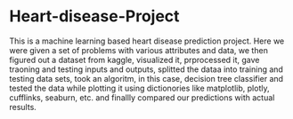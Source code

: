 # Heart-disease-Project

This is a machine learning based heart disease prediction project.
Here we were given a set of problems with various attributes and data, we then figured out a dataset from kaggle, visualized it, prprocessed it, gave traoning and testing inputs and outputs, splitted the dataa into training and testing data sets, took an algoritm, in this case, decision tree classifier and tested the data while plotting it using dictionories like matplotlib, plotly, cufflinks, seaburn, etc. and finallly compared our predictions with actual results.

